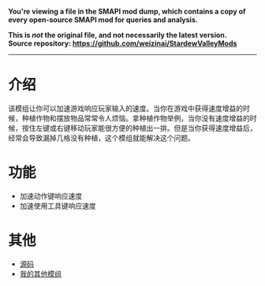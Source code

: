 **You're viewing a file in the SMAPI mod dump, which contains a copy of every open-source SMAPI mod
for queries and analysis.**

**This is _not_ the original file, and not necessarily the latest version.**  
**Source repository: https://github.com/weizinai/StardewValleyMods**

----

# 介绍

该模组让你可以加速游戏响应玩家输入的速度。当你在游戏中获得速度增益的时候，种植作物和摆放物品常常令人烦恼。拿种植作物举例，当你没有速度增益的时候，按住左键或右键移动玩家能很方便的种植出一排。但是当你获得速度增益后，经常会导致漏掉几格没有种植，这个模组就能解决这个问题。
 
# 功能

- 加速动作键响应速度
- 加速使用工具键响应速度

# 其他

- [源码](https://github.com/weizinai/StardewValleyMods)
- [我的其他模组](https://next.nexusmods.com/profile/weizinai/mods?gameId=1303)